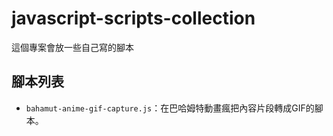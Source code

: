 # javascript-scripts-collection

這個專案會放一些自己寫的腳本

## 腳本列表
- `bahamut-anime-gif-capture.js`：在巴哈姆特動畫瘋把內容片段轉成GIF的腳本。
